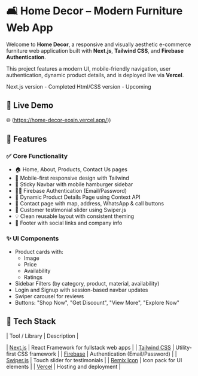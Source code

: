 # 🛋️ Home Decor – Modern Furniture Web App

Welcome to **Home Decor**, a responsive and visually aesthetic e-commerce furniture web application built with **Next.js**, **Tailwind CSS**, and **Firebase Authentication**.

This project features a modern UI, mobile-friendly navigation, user authentication, dynamic product details, and is deployed live via **Vercel**.

Next.js version  - Completed
Html/CSS version - Upcoming


## 🚀 Live Demo

🌐 (https://home-decor-eosin.vercel.app/)) &nbsp;

## 🧩 Features

### ✅ Core Functionality
- 🏠 Home, About, Products, Contact Us pages
- 📱 Mobile-first responsive design with Tailwind
- 🧭 Sticky Navbar with mobile hamburger sidebar
- 🧑‍💼 Firebase Authentication (Email/Password)
- 🛒 Dynamic Product Details Page using Context API
- 📍 Contact page with map, address, WhatsApp & call buttons
- 💬 Customer testimonial slider using Swiper.js
- 💡 Clean reusable layout with consistent theming
- 💚 Footer with social links and company info

### ✨ UI Components
- Product cards with:
  - Image
  - Price
  - Availability
  - Ratings
- Sidebar Filters (by category, product, material, availability)
- Login and Signup with session-based navbar updates
- Swiper carousel for reviews
- Buttons: "Shop Now", "Get Discount", "View More", "Explore Now"


## 🔧 Tech Stack

| Tool / Library | Description |

| [Next.js](https://nextjs.org) | React Framework for fullstack web apps |
| [Tailwind CSS](https://tailwindcss.com) | Utility-first CSS framework |
| [Firebase](https://firebase.google.com/products/auth) | Authentication (Email/Password) |
| [Swiper.js](https://swiperjs.com/react) | Touch slider for testimonials |
| [Remix Icon](https://remixicon.com/) | Icon pack for UI elements |
| [Vercel](https://vercel.com/) | Hosting and deployment |

